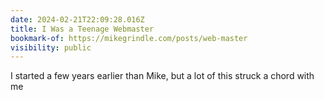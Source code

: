 ```yaml
---
date: 2024-02-21T22:09:28.016Z
title: I Was a Teenage Webmaster
bookmark-of: https://mikegrindle.com/posts/web-master
visibility: public
---
```


I started a few years earlier than Mike, but a lot of this struck a chord with me
